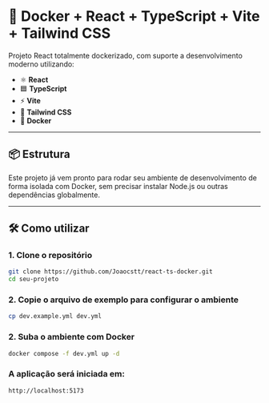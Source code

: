 # 🚀 Docker + React + TypeScript + Vite + Tailwind CSS

Projeto React totalmente dockerizado, com suporte a desenvolvimento moderno utilizando:

- ⚛️ **React**
- 🟦 **TypeScript**
- ⚡ **Vite**
- 🎨 **Tailwind CSS**
- 🐳 **Docker**

---

## 📦 Estrutura

Este projeto já vem pronto para rodar seu ambiente de desenvolvimento de forma isolada com Docker, sem precisar instalar Node.js ou outras dependências globalmente.

---

## 🛠️ Como utilizar

### 1. Clone o repositório

```bash
git clone https://github.com/Joaocstt/react-ts-docker.git
cd seu-projeto
 ```

### 2. Copie o arquivo de exemplo para configurar o ambiente
```bash
cp dev.example.yml dev.yml
 ```

### 2.  Suba o ambiente com Docker
```bash
docker compose -f dev.yml up -d
 ```

### A aplicação será iniciada em:


```bash
http://localhost:5173
 ```

